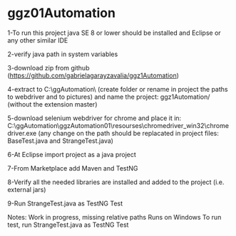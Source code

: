 # ggz01Automation



1-To run this project java SE 8 or lower should be installed and Eclipse or any other similar IDE

2-verify java path in system variables

3-download zip from github (https://github.com/gabrielagarayzavalia/ggz1Automation)

4-extract to C:\ggAutomation\ (create folder or rename in project the paths to webdriver and to pictures) and 
  name the project: ggz1Automation/ (without the extension master)

5-download selenium webdriver for chrome and place it in: C:\ggAutomation\ggzAutomation01\resourses\chromedriver_win32\chromedriver.exe
(any change on the path should be replacated in project files: BaseTest.java and StrangeTest.java)

6-At Eclipse import project as a java project 

7-From Marketplace add Maven and TestNG

8-Verify all the needed libraries are installed and added to the project (i.e. external jars)

9-Run StrangeTest.java as TestNG Test


Notes:
Work in progress, missing relative paths
Runs on Windows
To run test, run StrangeTest.java as TestNG Test

